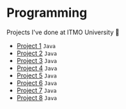 # Programming
Projects I've done at ITMO University :school_satchel:

- [Project 1](/prog-lab1) `Java`
- [Project 2](/prog-lab2) `Java`
- [Project 3](/prog-lab3) `Java`
- [Project 4](/prog-lab4) `Java`
- [Project 5](/prog-lab5) `Java`
- [Project 6](/prog-lab6) `Java`
- [Project 7](/prog-lab7) `Java`
- [Project 8](/prog-lab8) `Java`
